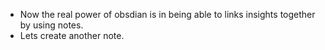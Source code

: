 - Now the real power of obsdian is in being able to links insights together by using notes. 
- Lets create another note.